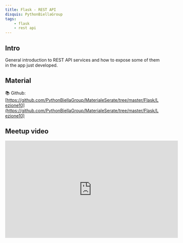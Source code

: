 ```yaml
---
title: Flask - REST API
disquis: PythonBiellaGroup
tags:
    - flask
    - rest api
---
```


## Intro

General introduction to REST API services and how to expose some of them in the app just developed.

## Material

📚 Github:
[https://github.com/PythonBiellaGroup/MaterialeSerate/tree/master/Flask/Lezione10](https://github.com/PythonBiellaGroup/MaterialeSerate/tree/master/Flask/Lezione10)

## Meetup video

<iframe width="560" height="315" src="https://www.youtube.com/embed/RcNbXuHovXs?si=j9kwzBXUgsHqdEVC" title="YouTube video player" frameborder="0" allow="accelerometer; autoplay; clipboard-write; encrypted-media; gyroscope; picture-in-picture; web-share" allowfullscreen></iframe>